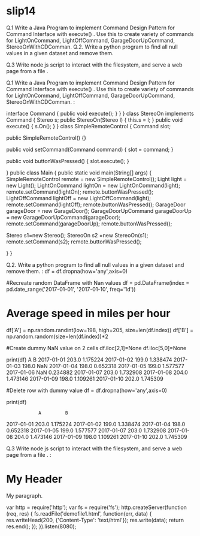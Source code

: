 # slip14


Q.1 Write a Java Program to implement Command Design Pattern for Command Interface
with execute() . Use this to create variety of commands for LightOnCommand,
LightOffCommand, GarageDoorUpCommand, StereoOnWithCDComman.
Q.2. Write a python program to find all null values in a given dataset and remove them.

Q.3 Write node js script to interact with the filesystem, and serve a web page from a file .


Q.1 Write a Java Program to implement Command Design Pattern for Command Interface
with execute() . Use this to create variety of commands for LightOnCommand,
LightOffCommand, GarageDoorUpCommand, StereoOnWithCDComman.
:

interface Command {
 public void execute();
}
}
}
class StereoOn implements Command {
Stereo s;
public StereoOn(Stereo l) {
this.s = l;
}
public void execute() {
s.On();
}
}
 class SimpleRemoteControl {
 Command slot;

 public SimpleRemoteControl() {}

 public void setCommand(Command command) {
 slot = command;
 }

 public void buttonWasPressed() {
 slot.execute();
 }

}
public class Main {
 public static void main(String[] args) {
SimpleRemoteControl remote = new SimpleRemoteControl();
Light light = new Light();
LightOnCommand lightOn = new LightOnCommand(light);
remote.setCommand(lightOn);
remote.buttonWasPressed();
LightOffCommand lightOff = new LightOffCommand(light);
remote.setCommand(lightOff);
remote.buttonWasPressed();
GarageDoor garageDoor = new GarageDoor();
GarageDoorUpCommand garageDoorUp = new GarageDoorUpCommand(garageDoor);
 remote.setCommand(garageDoorUp);
remote.buttonWasPressed();

 Stereo s1=new Stereo();
 StereoOn s2 =new StereoOn(s1);
remote.setCommand(s2);
remote.buttonWasPressed();

 } 
 }
 
 
 Q.2. Write a python program to find all null values in a given dataset and remove them.
 :
 df = df.dropna(how='any',axis=0) 


#Recreate random DataFrame with Nan values
df = pd.DataFrame(index = pd.date_range('2017-01-01', '2017-01-10', freq='1d'))
# Average speed in miles per hour
df['A'] = np.random.randint(low=198, high=205, size=len(df.index))
df['B'] = np.random.random(size=len(df.index))*2

#Create dummy NaN value on 2 cells
df.iloc[2,1]=None
df.iloc[5,0]=None

print(df)
                A         B
2017-01-01  203.0  1.175224
2017-01-02  199.0  1.338474
2017-01-03  198.0       NaN
2017-01-04  198.0  0.652318
2017-01-05  199.0  1.577577
2017-01-06    NaN  0.234882
2017-01-07  203.0  1.732908
2017-01-08  204.0  1.473146
2017-01-09  198.0  1.109261
2017-01-10  202.0  1.745309

#Delete row with dummy value
df = df.dropna(how='any',axis=0)

print(df)

                A         B
2017-01-01  203.0  1.175224
2017-01-02  199.0  1.338474
2017-01-04  198.0  0.652318
2017-01-05  199.0  1.577577
2017-01-07  203.0  1.732908
2017-01-08  204.0  1.473146
2017-01-09  198.0  1.109261
2017-01-10  202.0  1.745309



Q.3 Write node js script to interact with the filesystem, and serve a web page from a file .
:  <html>
<body>
<h1>My Header</h1>
<p>My paragraph.</p>
</body>
</html>
var http = require('http');
var fs = require('fs');
http.createServer(function (req, res) {
fs.readFile('demofile1.html', function(err, data) {
 res.writeHead(200, {'Content-Type': 'text/html'});
 res.write(data);
 return res.end();
});
}).listen(8080);
